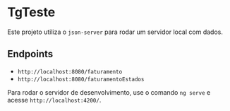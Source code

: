 # TgTeste

Este projeto utiliza o `json-server` para rodar um servidor local com dados.

## Endpoints

- `http://localhost:8080/faturamento`
- `http://localhost:8080/faturamentoEstados`

Para rodar o servidor de desenvolvimento, use o comando `ng serve` e acesse `http://localhost:4200/`.
